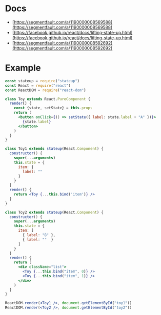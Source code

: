 # Docs

- [https://segmentfault.com/a/1190000008569588](https://segmentfault.com/a/1190000008569588)
- [https://facebook.github.io/react/docs/lifting-state-up.html](https://facebook.github.io/react/docs/lifting-state-up.html)
- [https://segmentfault.com/a/1190000008592692](https://segmentfault.com/a/1190000008592692)

# Example

```jsx
const stateup = require("stateup")
const React = require("react")
const ReactDOM = require("react-dom")

class Toy extends React.PureComponent {
  render() {
    const {state, setState} = this.props
    return (
      <button onClick={() => setState({ label: state.label + "A" })}>
        {state.label}
      </button>
    )
  }
}

class Toy1 extends stateup(React.Component) {
  constructor() {
    super(...arguments)
    this.state = {
      item: {
        label: ""
      }
    }
  }
  render() {
    return <Toy {...this.bind('item')} />
  }
}

class Toy2 extends stateup(React.Component) {
  constructor() {
    super(...arguments)
    this.state = {
      item: [
        { label: "B" },
        { label: ""  }
      ]
    }
  }
  render() {
    return (
      <div className="list">
        <Toy {...this.bind("item", 0)} />
        <Toy {...this.bind("item", 1)} />
      </div>
    )
  }
}

ReactDOM.render(<Toy1 />, document.getElementById("toy1"))
ReactDOM.render(<Toy2 />, document.getElementById("toy2"))
```